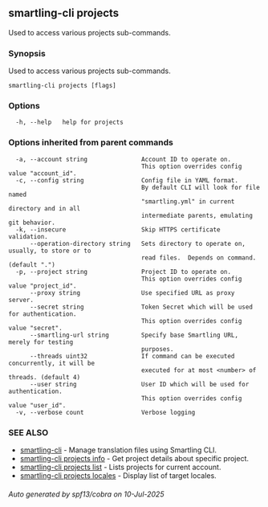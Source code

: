 ## smartling-cli projects

Used to access various projects sub-commands.

### Synopsis

Used to access various projects sub-commands.

```
smartling-cli projects [flags]
```

### Options

```
  -h, --help   help for projects
```

### Options inherited from parent commands

```
  -a, --account string               Account ID to operate on.
                                     This option overrides config value "account_id".
  -c, --config string                Config file in YAML format.
                                     By default CLI will look for file named
                                     "smartling.yml" in current directory and in all
                                     intermediate parents, emulating git behavior.
  -k, --insecure                     Skip HTTPS certificate validation.
      --operation-directory string   Sets directory to operate on, usually, to store or to
                                     read files.  Depends on command. (default ".")
  -p, --project string               Project ID to operate on.
                                     This option overrides config value "project_id".
      --proxy string                 Use specified URL as proxy server.
      --secret string                Token Secret which will be used for authentication.
                                     This option overrides config value "secret".
      --smartling-url string         Specify base Smartling URL, merely for testing
                                     purposes.
      --threads uint32               If command can be executed concurrently, it will be
                                     executed for at most <number> of threads. (default 4)
      --user string                  User ID which will be used for authentication.
                                     This option overrides config value "user_id".
  -v, --verbose count                Verbose logging
```

### SEE ALSO

* [smartling-cli](smartling-cli.md)	 - Manage translation files using Smartling CLI.
* [smartling-cli projects info](smartling-cli_projects_info.md)	 - Get project details about specific project.
* [smartling-cli projects list](smartling-cli_projects_list.md)	 - Lists projects for current account.
* [smartling-cli projects locales](smartling-cli_projects_locales.md)	 - Display list of target locales.

###### Auto generated by spf13/cobra on 10-Jul-2025

